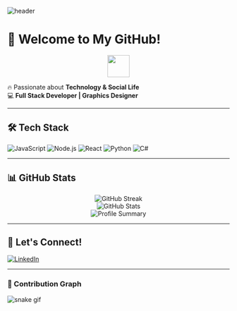 ![header](https://capsule-render.vercel.app/api?type=waving&color=gradient&height=200&section=header&text=ReelGhost&fontSize=40&fontColor=fff)

# 👻 Welcome to My GitHub!

<p align="center">
  <img src="https://media.giphy.com/media/hvRJCLFzcasrR4ia7z/giphy.gif" width="50px">
</p>

🔥 Passionate about **Technology & Social Life**  
💻 **Full Stack Developer | Graphics Designer** 

---

## 🛠 Tech Stack

![JavaScript](https://img.shields.io/badge/JavaScript-F7DF1E?style=for-the-badge&logo=javascript&logoColor=black)
![Node.js](https://img.shields.io/badge/Node.js-339933?style=for-the-badge&logo=node.js&logoColor=white)
![React](https://img.shields.io/badge/React-20232A?style=for-the-badge&logo=react&logoColor=61DAFB)
![Python](https://img.shields.io/badge/Python-3776AB?style=for-the-badge&logo=python&logoColor=white)
![C#](https://img.shields.io/badge/C%23-239120?style=for-the-badge&logo=c-sharp&logoColor=white)

---

## 📊 GitHub Stats

<p align="center">
  <img src="https://github-readme-streak-stats.herokuapp.com/?user=reelghost&theme=radical&hide_border=true" alt="GitHub Streak">
  <br>
  <img src="https://github-readme-stats.vercel.app/api?username=reelghost&show_icons=true&theme=tokyonight&hide_border=true" alt="GitHub Stats">
  <br>
  <img src="https://github-profile-summary-cards.vercel.app/api/cards/profile-details?username=reelghost&theme=solarized_dark" alt="Profile Summary">
</p>

---

## 📢 Let's Connect!

[![LinkedIn](https://img.shields.io/badge/LinkedIn-0077B5?style=for-the-badge&logo=linkedin&logoColor=white)](https://www.linkedin.com/in/iha-thoya-26980a184)

---

### 🐍 Contribution Graph
![snake gif](https://github.com/reelghost/reelghost/blob/output/github-contribution-grid-snake.svg)
